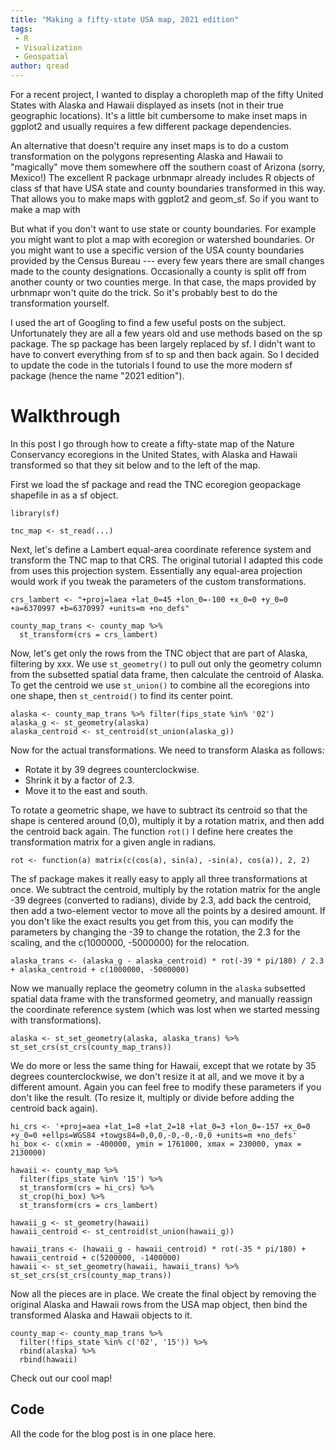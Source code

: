 ```yaml
---
title: "Making a fifty-state USA map, 2021 edition"
tags:
 - R
 - Visualization
 - Geospatial
author: qread
---
```


For a recent project, I wanted to display a choropleth map of the fifty United States with Alaska and Hawaii displayed as insets (not in their true geographic locations). It's a little bit cumbersome to make inset maps in ggplot2 and usually requires a few different package dependencies.

An alternative that doesn't require any inset maps is to do a custom transformation on the polygons representing Alaska and Hawaii to "magically" move them somewhere off the southern coast of Arizona (sorry, Mexico!) The excellent R package urbnmapr already includes R objects of class sf that have USA state and county boundaries transformed in this way. That allows you to make maps with ggplot2 and geom_sf. So if you want to make a map with 

But what if you don't want to use state or county boundaries. For example you might want to plot a map with ecoregion or watershed boundaries. Or you might want to use a specific version of the USA county boundaries provided by the Census Bureau --- every few years there are small changes made to the county designations. Occasionally a county is split off from another county or two counties merge. In that case, the maps provided by urbnmapr won't quite do the trick. So it's probably best to do the transformation yourself.

I used the art of Googling to find a few useful posts on the subject. Unfortunately they are all a few years old and use methods based on the sp package. The sp package has been largely replaced by sf. I didn't want to have to convert everything from sf to sp and then back again. So I decided to update the code in the tutorials I found to use the more modern sf package (hence the name "2021 edition").

# Walkthrough

In this post I go through how to create a fifty-state map of the Nature Conservancy ecoregions in the United States, with Alaska and Hawaii transformed so that they sit below and to the left of the map.

First we load the sf package and read the TNC ecoregion geopackage shapefile in as a sf object.

```
library(sf)

tnc_map <- st_read(...)
```

Next, let's define a Lambert equal-area coordinate reference system and transform the TNC map to that CRS. The original tutorial I adapted this code from uses this projection system. Essentially any equal-area projection would work if you tweak the parameters of the custom transformations.

```
crs_lambert <- "+proj=laea +lat_0=45 +lon_0=-100 +x_0=0 +y_0=0 +a=6370997 +b=6370997 +units=m +no_defs"

county_map_trans <- county_map %>%
  st_transform(crs = crs_lambert)
```

Now, let's get only the rows from the TNC object that are part of Alaska, filtering by xxx. We use `st_geometry()` to pull out only the geometry column from the subsetted spatial data frame, then calculate the centroid of Alaska. To get the centroid we use `st_union()` to combine all the ecoregions into one shape, then `st_centroid()` to find its center point.

```
alaska <- county_map_trans %>% filter(fips_state %in% '02')
alaska_g <- st_geometry(alaska)
alaska_centroid <- st_centroid(st_union(alaska_g))
```

Now for the actual transformations. We need to transform Alaska as follows:

- Rotate it by 39 degrees counterclockwise.
- Shrink it by a factor of 2.3.
- Move it to the east and south.

To rotate a geometric shape, we have to subtract its centroid so that the shape is centered around (0,0), multiply it by a rotation matrix, and then add the centroid back again. The function `rot()` I define here creates the transformation matrix for a given angle in radians.

```
rot <- function(a) matrix(c(cos(a), sin(a), -sin(a), cos(a)), 2, 2)
```

The sf package makes it really easy to apply all three transformations at once. We subtract the centroid, multiply by the rotation matrix for the angle -39 degrees (converted to radians), divide by 2.3, add back the centroid, then add a two-element vector to move all the points by a desired amount. If you don't like the exact results you get from this, you can modify the parameters by changing the -39 to change the rotation, the 2.3 for the scaling, and the c(1000000, -5000000) for the relocation.

```
alaska_trans <- (alaska_g - alaska_centroid) * rot(-39 * pi/180) / 2.3 + alaska_centroid + c(1000000, -5000000)
```

Now we manually replace the geometry column in the `alaska` subsetted spatial data frame with the transformed geometry, and manually reassign the coordinate reference system (which was lost when we started messing with transformations).

```
alaska <- st_set_geometry(alaska, alaska_trans) %>% st_set_crs(st_crs(county_map_trans))
```

We do more or less the same thing for Hawaii, except that we rotate by 35 degrees counterclockwise, we don't resize it at all, and we move it by a different amount. Again you can feel free to modify these parameters if you don't like the result. (To resize it, multiply or divide before adding the centroid back again).

```
hi_crs <- '+proj=aea +lat_1=8 +lat_2=18 +lat_0=3 +lon_0=-157 +x_0=0 +y_0=0 +ellps=WGS84 +towgs84=0,0,0,-0,-0,-0,0 +units=m +no_defs'
hi_box <- c(xmin = -400000, ymin = 1761000, xmax = 230000, ymax = 2130000)

hawaii <- county_map %>% 
  filter(fips_state %in% '15') %>%
  st_transform(crs = hi_crs) %>%
  st_crop(hi_box) %>%
  st_transform(crs = crs_lambert)

hawaii_g <- st_geometry(hawaii)
hawaii_centroid <- st_centroid(st_union(hawaii_g))

hawaii_trans <- (hawaii_g - hawaii_centroid) * rot(-35 * pi/180) + hawaii_centroid + c(5200000, -1400000)
hawaii <- st_set_geometry(hawaii, hawaii_trans) %>% st_set_crs(st_crs(county_map_trans))
```

Now all the pieces are in place. We create the final object by removing the original Alaska and Hawaii rows from the USA map object, then bind the transformed Alaska and Hawaii objects to it.

```
county_map <- county_map_trans %>%
  filter(!fips_state %in% c('02', '15')) %>%
  rbind(alaska) %>%
  rbind(hawaii)
```

Check out our cool map!

## Code

All the code for the blog post is in one place here.